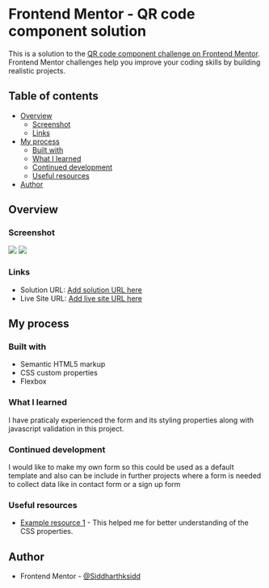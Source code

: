 # Frontend Mentor - QR code component solution

This is a solution to the [QR code component challenge on Frontend Mentor](https://www.frontendmentor.io/challenges/qr-code-component-iux_sIO_H). Frontend Mentor challenges help you improve your coding skills by building realistic projects. 

## Table of contents

- [Overview](#overview)
  - [Screenshot](#screenshot)
  - [Links](#links)
- [My process](#my-process)
  - [Built with](#built-with)
  - [What I learned](#what-i-learned)
  - [Continued development](#continued-development)
  - [Useful resources](#useful-resources)
- [Author](#author)


## Overview

### Screenshot

![](Desktop-capture.jpeg)
![](mobile-capture.jpeg)

### Links

- Solution URL: [Add solution URL here](https://github.com/Siddharthksidd/Frontend_mentor_Projects-qr-code)
- Live Site URL: [Add live site URL here](https://siddharthksidd.github.io/Frontend_mentor_Projects-qr-code/)

## My process

### Built with

- Semantic HTML5 markup
- CSS custom properties
- Flexbox

### What I learned

I have praticaly experienced the form and its styling properties along with javascript validation in this project.

### Continued development


I would like to make my own form so this could be used as a default template and also can be include in further projects where a form is needed to collect data like in contact form or a sign up form

### Useful resources

- [Example resource 1](https://www.w3schools.com/) - This helped me for better understanding of the CSS properties.

## Author

- Frontend Mentor - [@Siddharthksidd](https://www.frontendmentor.io/profile/Siddharthksidd)

